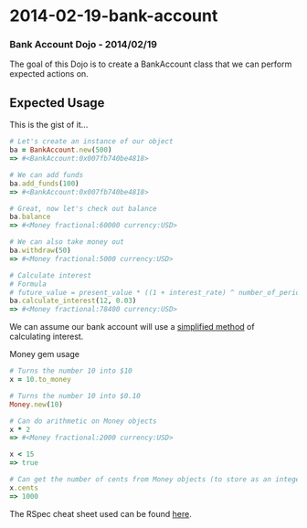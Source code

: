 2014-02-19-bank-account
=======================

### Bank Account Dojo - 2014/02/19
The goal of this Dojo is to create a BankAccount class that we can perform expected actions on.

## Expected Usage
This is the gist of it...
```ruby
# Let's create an instance of our object
ba = BankAccount.new(500)
=> #<BankAccount:0x007fb740be4818>

# We can add funds
ba.add_funds(100)
=> #<BankAccount:0x007fb740be4818>

# Great, now let's check out balance
ba.balance
=> #<Money fractional:60000 currency:USD>

# We can also take money out
ba.withdraw(50)
=> #<Money fractional:5000 currency:USD>

# Calculate interest
# Formula
# future_value = present_value * ((1 + interest_rate) ^ number_of_periods)
ba.calculate_interest(12, 0.03)
=> #<Money fractional:78400 currency:USD>
```

We can assume our bank account will use a [simplified method](http://en.wikipedia.org/wiki/Compound_interest#Simplified_calculation) of calculating interest.


Money gem usage
```ruby
# Turns the number 10 into $10
x = 10.to_money

# Turns the number 10 into $0.10
Money.new(10)

# Can do arithmetic on Money objects
x * 2
=> #<Money fractional:2000 currency:USD>

x < 15
=> true

# Can get the number of cents from Money objects (to store as an integer, perhaps)
x.cents
=> 1000
```

The RSpec cheat sheet used can be found [here](http://www.anchor.com.au/blog/2013/03/updated-rspec-cheatsheet/).
